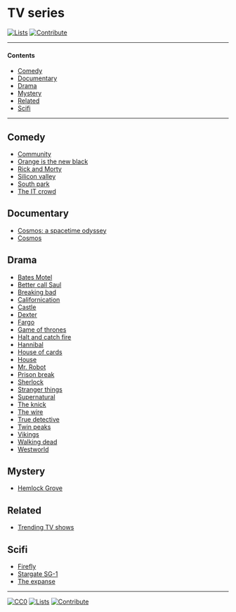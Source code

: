 # TV series

[![Lists](https://img.shields.io/badge/-more%20lists-0a0a0a.svg?style=flat&colorA=0a0a0a)](https://github.com/learn-anything/curated-lists#readme)
[![Contribute](https://img.shields.io/badge/-contribute-0a0a0a.svg?style=flat&colorA=0a0a0a)](CONTRIBUTING.md#readme)

---

#### Contents

- [Comedy](#comedy)
- [Documentary](#documentary)
- [Drama](#drama)
- [Mystery](#mystery)
- [Related](#related)
- [Scifi](#scifi)

---

## Comedy

- [Community](https://trakt.tv/shows/community)
- [Orange is the new black](https://trakt.tv/shows/orange-is-the-new-black)
- [Rick and Morty](https://trakt.tv/shows/rick-and-morty)
- [Silicon valley](https://trakt.tv/shows/silicon-valley)
- [South park](https://trakt.tv/shows/south-park)
- [The IT crowd](https://trakt.tv/shows/the-it-crowd)

## Documentary

- [Cosmos: a spacetime odyssey](https://trakt.tv/shows/cosmos-a-spacetime-odyssey)
- [Cosmos](https://trakt.tv/shows/cosmos)

## Drama

- [Bates Motel](https://trakt.tv/shows/bates-motel)
- [Better call Saul](https://trakt.tv/shows/better-call-saul)
- [Breaking bad](https://trakt.tv/shows/breaking-bad)
- [Californication](https://trakt.tv/shows/californication)
- [Castle](https://trakt.tv/shows/castle)
- [Dexter](https://trakt.tv/shows/dexter)
- [Fargo](https://trakt.tv/movies/fargo-1996)
- [Game of thrones](https://trakt.tv/shows/game-of-thrones)
- [Halt and catch fire](https://trakt.tv/shows/halt-and-catch-fire)
- [Hannibal](https://trakt.tv/shows/hannibal)
- [House of cards](https://trakt.tv/shows/house-of-cards)
- [House](https://trakt.tv/shows/house)
- [Mr. Robot](https://trakt.tv/shows/mr-robot)
- [Prison break](https://trakt.tv/shows/prison-break)
- [Sherlock](https://trakt.tv/shows/sherlock)
- [Stranger things](https://trakt.tv/shows/stranger-things)
- [Supernatural](https://trakt.tv/shows/supernatural)
- [The knick](https://trakt.tv/shows/the-knick)
- [The wire](https://trakt.tv/shows/the-wire)
- [True detective](https://trakt.tv/shows/true-detective)
- [Twin peaks](https://trakt.tv/shows/twin-peaks)
- [Vikings](https://trakt.tv/shows/vikings)
- [Walking dead](https://trakt.tv/shows/the-walking-dead)
- [Westworld](https://trakt.tv/shows/westworld)

## Mystery

- [Hemlock Grove](https://trakt.tv/shows/hemlock-grove)

## Related

- [Trending TV shows](https://trakt.tv/shows/trending)

## Scifi

- [Firefly](https://trakt.tv/shows/firefly)
- [Stargate SG-1](https://trakt.tv/shows/stargate-sg-1)
- [The expanse](https://trakt.tv/shows/the-expanse)

---

[![CC0](https://img.shields.io/badge/license-CC0-0a0a0a.svg?style=flat&colorA=0a0a0a)](https://creativecommons.org/publicdomain/zero/1.0/)
[![Lists](https://img.shields.io/badge/-more%20lists-0a0a0a.svg?style=flat&colorA=0a0a0a)](https://github.com/learn-anything/curated-lists#readme)
[![Contribute](https://img.shields.io/badge/-contribute-0a0a0a.svg?style=flat&colorA=0a0a0a)](CONTRIBUTING.md#readme)
